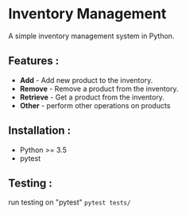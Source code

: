 # Inventory Management
A simple inventory management system in Python.

## Features :
- **Add** - Add new product to the inventory.
- **Remove** - Remove a product from the inventory.
- **Retrieve** - Get a product from the inventory.
- **Other** - perform other operations on products

## Installation : 
- Python >= 3.5
- pytest

## Testing :
run testing on "pytest"
`pytest tests/`